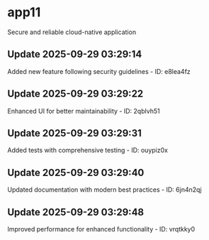 # app11
Secure and reliable cloud-native application

## Update 2025-09-29 03:29:14
Added new feature following security guidelines - ID: e8lea4fz


## Update 2025-09-29 03:29:22
Enhanced UI for better maintainability - ID: 2qblvh51


## Update 2025-09-29 03:29:31
Added tests with comprehensive testing - ID: ouypiz0x


## Update 2025-09-29 03:29:40
Updated documentation with modern best practices - ID: 6jn4n2qj


## Update 2025-09-29 03:29:48
Improved performance for enhanced functionality - ID: vrqtkky0

